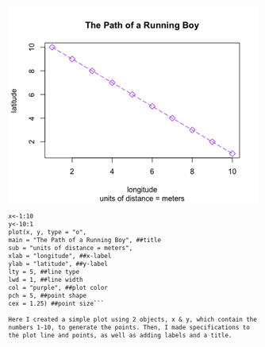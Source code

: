 
![](RunningBoyPlot.png)

```setwd("~/Documents/W&M/FALL 2020/DATA 100/R Studio Projects")
x<-1:10
y<-10:1
plot(x, y, type = "o", 
main = "The Path of a Running Boy", ##title
sub = "units of distance = meters", 
xlab = "longitude", ##x-label
ylab = "latitude", ##y-label
lty = 5, ##line type
lwd = 1, ##line width
col = "purple", ##plot color
pch = 5, ##point shape
cex = 1.25) ##point size```

Here I created a simple plot using 2 objects, x & y, which contain the numbers 1-10, to generate the points. Then, I made specifications to the plot line and points, as well as adding labels and a title.
